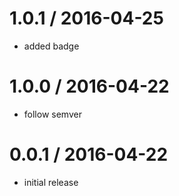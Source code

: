
1.0.1 / 2016-04-25
==================

  * added badge

1.0.0 / 2016-04-22
==================

  * follow semver

0.0.1 / 2016-04-22
==================

  * initial release
